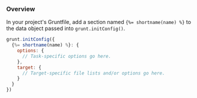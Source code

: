 ### Overview
In your project's Gruntfile, add a section named `{%= shortname(name) %}` to the data object passed into `grunt.initConfig()`.

```js
grunt.initConfig({
  {%= shortname(name) %}: {
    options: {
      // Task-specific options go here.
    },
    target: {
      // Target-specific file lists and/or options go here.
    }
  }
})
```
